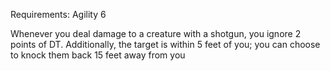 Requirements: Agility 6

Whenever you deal damage to a creature with a shotgun, you ignore 2 points of DT. Additionally, the target is within 5 feet of you; you can choose to knock them back 15 feet away from you